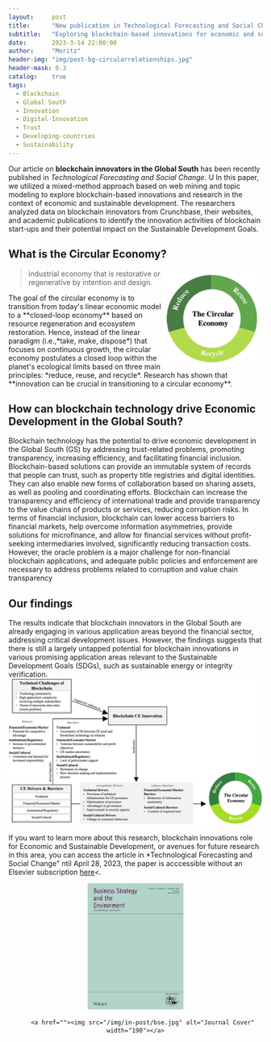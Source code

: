 ```yaml
---
layout:     post
title:      "New publication in Technological Forecasting and Social Change" 
subtitle:   "Exploring blockchain-based innovations for economic and sustainable development in the global south: A mixed-method approach based on web mining and topic modeling"
date:       2023-3-14 22:00:00
author:     "Moritz"
header-img: "img/post-bg-circularrelationships.jpg"
header-mask: 0.3
catalog:    true
tags:
  - Blockchain
  - Global South
  - Innovation
  - Digital-Innovation
  - Trust
  - Developing-countries
  - Sustainability
---
```


Our article on **blockchain innovators in the Global South** has been recently published in *Technological Forecasting and Social Change*. U
In this paper, we utilized a mixed-method approach based on web mining and topic modeling to explore blockchain-based innovations and research in the context of economic and sustainable development. The researchers analyzed data on blockchain innovators from Crunchbase, their websites, and academic publications to identify the innovation activities of blockchain start-ups and their potential impact on the Sustainable Development Goals.

## What is the Circular Economy?
<img align="right" alt="Principles of the Circular Economy" width="200" src="/img/in-post/reduce.png">


<blockquote> 
  
  <p>industrial economy that is restorative or regenerative by intention and design.
  
  </p></blockquote> 
The goal of the circular economy is to transition from today's linear economic model to a **closed-loop economy** based on resource regeneration and ecosystem restoration. Hence, instead of the linear paradigm (i.e.,*take, make, dispose*) that focuses on continuous growth, the circular economy postulates a closed loop within the planet's ecological limits based on three main principles: *reduce, reuse, and recycle*. Research has shown that **innovation can be crucial in transitioning to a circular economy**.

## How can blockchain technology drive Economic Development in the Global South?
Blockchain technology has the potential to drive economic development in the Global South (GS) by addressing trust-related problems, promoting transparency, increasing efficiency, and facilitating financial inclusion. Blockchain-based solutions can provide an immutable system of records that people can trust, such as property title registries and digital identities. They can also enable new forms of collaboration based on sharing assets, as well as pooling and coordinating efforts. Blockchain can increase the transparency and efficiency of international trade and provide transparency to the value chains of products or services, reducing corruption risks. In terms of financial inclusion, blockchain can lower access barriers to financial markets, help overcome information asymmetries, provide solutions for microfinance, and allow for financial services without profit-seeking intermediaries involved, significantly reducing transaction costs. However, the oracle problem is a major challenge for non-financial blockchain applications, and adequate public policies and enforcement are necessary to address problems related to corruption and value chain transparency
## Our findings
The results indicate that blockchain innovators in the Global South are already engaging in various application areas beyond the financial sector, addressing critical development issues. However, the findings suggests that there is still a largely untapped potential for blockchain innovations in various promising application areas relevant to the Sustainable Development Goals (SDGs), such as sustainable energy or integrity verification.
<img src="/img/in-post/theoreticalmodel.jpg" alt="Theoretical Model" width="1000"/>


If you want to learn more about this research, blockchain innovations role for Economic and Sustainable Development, or avenues for future research in this area, you can access the article in *Technological Forecasting and Social Change" ntil April 28, 2023, the paper is acccessible without an Elsevier subscription <a href="https://authors.elsevier.com/a/1gjNF98SGwh7W">here</a><.
   <html>
<body>
  <div style="text-align: center;">
   <center>
      <a href="https://onlinelibrary.wiley.com/doi/full/10.1002/bse.3032"><img src="/img/in-post/bse.jpg" alt="Journal Cover" width="190"></a>
   </center>


        <a href=""><img src="/img/in-post/bse.jpg" alt="Journal Cover" width="190"></a>
